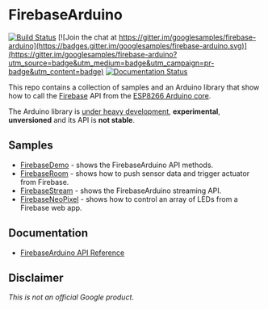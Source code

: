# FirebaseArduino

[![Build Status](https://travis-ci.org/firebase/firebase-arduino.svg?branch=master)](https://travis-ci.org/firebase/firebase-arduino)
[![Join the chat at https://gitter.im/googlesamples/firebase-arduino](https://badges.gitter.im/googlesamples/firebase-arduino.svg)](https://gitter.im/googlesamples/firebase-arduino?utm_source=badge&utm_medium=badge&utm_campaign=pr-badge&utm_content=badge)
[![Documentation Status](https://readthedocs.org/projects/firebase-arduino/badge/?version=latest)](http://firebase-arduino.readthedocs.io/en/latest/?badge=latest)

This repo contains a collection of samples and an Arduino library that show how to call the [Firebase](https://www.firebase.com/) API from the [ESP8266 Arduino core](https://github.com/esp8266/Arduino).

The Arduino library is [under heavy development](https://github.com/googlesamples/firebase-arduino/issues), **experimental**, **unversioned** and its API is **not stable**.

## Samples

- [FirebaseDemo](https://github.com/googlesamples/firebase-arduino/tree/master/examples/FirebaseDemo_ESP8266) - shows the FirebaseArduino API methods.
- [FirebaseRoom](https://github.com/googlesamples/firebase-arduino/tree/master/examples/FirebaseRoom_ESP8266) - shows how to push sensor data and trigger actuator from Firebase.
- [FirebaseStream](https://github.com/googlesamples/firebase-arduino/tree/master/examples/FirebaseStream_ESP8266) - shows the FirebaseArduino streaming API.
- [FirebaseNeoPixel](https://github.com/googlesamples/firebase-arduino/tree/master/examples/FirebaseNeoPixel_ESP8266) - shows how to control an array of LEDs from a Firebase web app. 

## Documentation

- [FirebaseArduino API Reference](http://firebase-arduino.readthedocs.io/)

## Disclaimer

*This is not an official Google product*.

